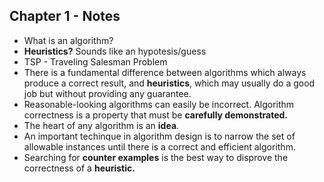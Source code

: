 ## Chapter 1 - Notes
- What is an algorithm?
- __**Heuristics?**__ Sounds like an hypotesis/guess
- TSP - Traveling Salesman Problem
- There is a fundamental difference between algorithms which always produce a correct result, and __**heuristics**__, which may usually do a good job but without providing any guarantee.
- Reasonable-looking algorithms can easily be incorrect. Algorithm correctness is a property that must be __**carefully demonstrated.**__
- The heart of any algorithm is an __**idea**__.
- An important techinque in algorithm design is to narrow the set of allowable instances until there is a correct and efficient algorithm.
- Searching for __**counter examples**__ is the best way to disprove the correctness of a __**heuristic.**__
